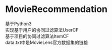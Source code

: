 # MovieRecommendation

基于Python3   
实现基于用户的协同过滤算法UserCF   
基于项目的协同过滤算法ItemCF   
data.txt中是MovieLens官方数据集的链接
